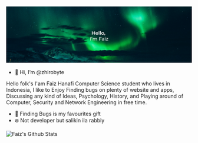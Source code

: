 
![Banner](https://github.com/zhirobyte/zhirobyte/blob/main/bg.png)

- 👋 Hi, I’m @zhirobyte

<!---
zhirobyte/zhirobyte is a ✨ special ✨ repository because its `README.md` (this file) appears on your GitHub profile.
You can click the Preview link to take a look at your changes.
--->

Hello folk's
I'am Faiz Hanafi Computer Science student who lives in Indonesia, I like to Enjoy Finding bugs on plenty of website and apps, Discussing any kind of Ideas, Psychology, History, and Playing around of Computer, Security and Network Engineering in free time.

-  🐞 Finding Bugs is my favourites gift
-  ❄️ Not developer but salikin ila rabbiy 

![Faiz's Github Stats](https://github-readme-stats.vercel.app/api?username=zhirobyte&show_icons=true&title_color=39D353&icon_color=39D353&text_color=C9D1D9&bg_color=0D1117)

